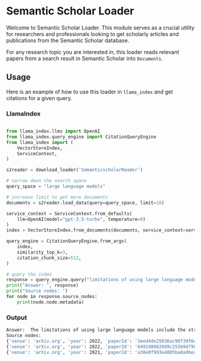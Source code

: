 # Semantic Scholar Loader

Welcome to Semantic Scholar Loader. This module serves as a crucial utility for researchers and professionals looking to get scholarly articles and publications from the Semantic Scholar database.

For any research topic you are interested in, this loader reads relevant papers from a search result in Semantic Scholar into `Documents`. 

## Usage

Here is an example of how to use this loader in `llama_index` and get citations for a given query.

### LlamaIndex

```python

from llama_index.llms import OpenAI
from llama_index.query_engine import CitationQueryEngine
from llama_index import (
    VectorStoreIndex,
    ServiceContext,
)

s2reader = download_loader('SemanticscholarReader')

# narrow down the search space
query_space = "large language models"

# increase limit to get more documents
documents = s2reader.load_data(query=query_space, limit=10)

service_context = ServiceContext.from_defaults(
    llm=OpenAI(model="gpt-3.5-turbo", temperature=0)
)
index = VectorStoreIndex.from_documents(documents, service_context=service_context)

query_engine = CitationQueryEngine.from_args(
    index,
    similarity_top_k=3,
    citation_chunk_size=512,
)

# query the index
response = query_engine.query("limitations of using large language models")
print("Answer: ", response)
print("Source nodes: ")
for node in response.source_nodes:
    print(node.node.metadata)
```

### Output 
```bash
Answer:  The limitations of using large language models include the struggle to learn long-tail knowledge [2], the need for scaling by many orders of magnitude to reach competitive performance on questions with little support in the pre-training data [2], and the difficulty in synthesizing complex programs from natural language descriptions [3].
Source nodes: 
{'venue': 'arXiv.org', 'year': 2022, 'paperId': '3eed4de25636ac90f39f6e1ef70e3507ed61a2a6', 'citationCount': 35, 'openAccessPdf': None, 'authors': ['M. Shanahan'], 'title': 'Talking About Large Language Models'}
{'venue': 'arXiv.org', 'year': 2022, 'paperId': '6491980820d9c255b9d798874c8fce696750e0d9', 'citationCount': 31, 'openAccessPdf': None, 'authors': ['Nikhil Kandpal', 'H. Deng', 'Adam Roberts', 'Eric Wallace', 'Colin Raffel'], 'title': 'Large Language Models Struggle to Learn Long-Tail Knowledge'}
{'venue': 'arXiv.org', 'year': 2021, 'paperId': 'a38e0f993e4805ba8a9beae4c275c91ffcec01df', 'citationCount': 305, 'openAccessPdf': None, 'authors': ['Jacob Austin', 'Augustus Odena', 'Maxwell Nye', 'Maarten Bosma', 'H. Michalewski', 'David Dohan', 'Ellen Jiang', 'Carrie J. Cai', 'Michael Terry', 'Quoc V. Le', 'Charles Sutton'], 'title': 'Program Synthesis with Large Language Models'}
```